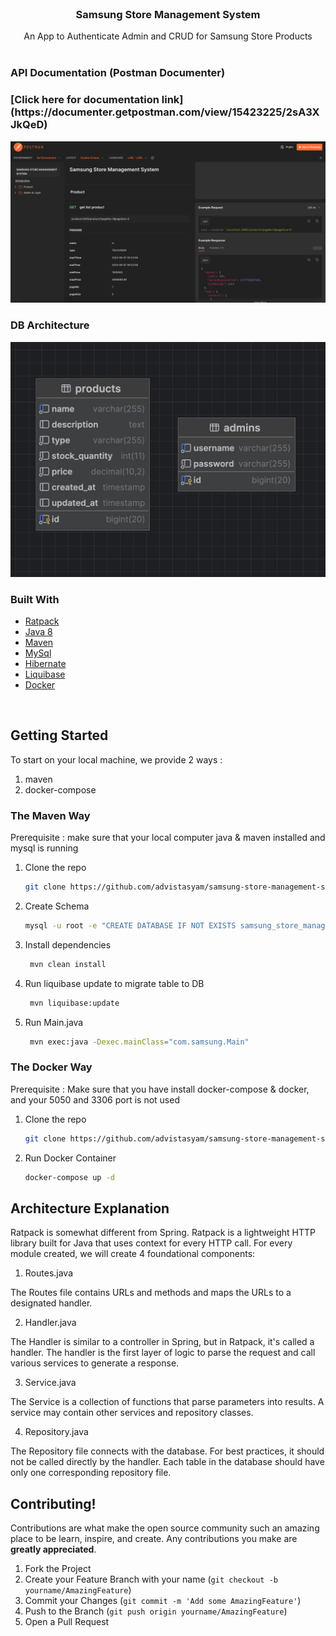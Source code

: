 <!-- PROJECT LOGO -->
<br />
<p align="center">
  <h3 align="center">Samsung Store Management System</h3>

  <p align="center">
   An App to Authenticate Admin and CRUD for Samsung Store Products
    <br />
    <br />
  </p>


### API Documentation (Postman Documenter)
<h3>[Click here for documentation link](https://documenter.getpostman.com/view/15423225/2sA3XJkQeD)</h3>

![img.png](readme-img/img.png)


### DB Architecture
![img.png](readme-img/img-2.png)

### Built With

-   [Ratpack](https://ratpack.io/)
-   [Java 8](https://www.java.com/en/)
-   [Maven](https://maven.apache.org/)
-   [MySql](https://www.mysql.com/)
-   [Hibernate](https://hibernate.org/)
-   [Liquibase](https://www.liquibase.com/)
-   [Docker](https://www.docker.com/)

<br/>

<!-- GETTING STARTED -->

## Getting Started

To start on your local machine, we provide 2 ways :
1. maven
2. docker-compose

### The Maven Way
Prerequisite : make sure that your local computer java & maven installed and mysql is running
1. Clone the repo
    ```sh
    git clone https://github.com/advistasyam/samsung-store-management-system
    ```
2. Create Schema 
    ```sh
    mysql -u root -e "CREATE DATABASE IF NOT EXISTS samsung_store_management_system;"
    ```
3. Install dependencies
   ```sh
    mvn clean install
    ```
4. Run liquibase update to migrate table to DB
   ```sh
    mvn liquibase:update
    ```
5. Run Main.java
   ```sh
    mvn exec:java -Dexec.mainClass="com.samsung.Main"
    ```
### The Docker Way
Prerequisite : Make sure that you have install docker-compose & docker, and your 5050 and 3306 port is not used

1. Clone the repo
    ```sh
    git clone https://github.com/advistasyam/samsung-store-management-system
    ```
2. Run Docker Container
    ```sh
    docker-compose up -d
    ```

## Architecture Explanation
Ratpack is somewhat different from Spring. Ratpack is a lightweight HTTP library built for Java that uses context for every HTTP call. For every module created, we will create 4 foundational components:

1. Routes.java

The Routes file contains URLs and methods and maps the URLs to a designated handler.

2. Handler.java

The Handler is similar to a controller in Spring, but in Ratpack, it's called a handler. The handler is the first layer of logic to parse the request and call various services to generate a response.

3. Service.java

The Service is a collection of functions that parse parameters into results. A service may contain other services and repository classes.

4. Repository.java

The Repository file connects with the database. For best practices, it should not be called directly by the handler. Each table in the database should have only one corresponding repository file.

   
## Contributing!

Contributions are what make the open source community such an amazing place to be learn, inspire, and create. Any contributions you make are **greatly appreciated**.

1. Fork the Project
2. Create your Feature Branch with your name (`git checkout -b yourname/AmazingFeature`)
3. Commit your Changes (`git commit -m 'Add some AmazingFeature'`)
4. Push to the Branch (`git push origin yourname/AmazingFeature`)
5. Open a Pull Request